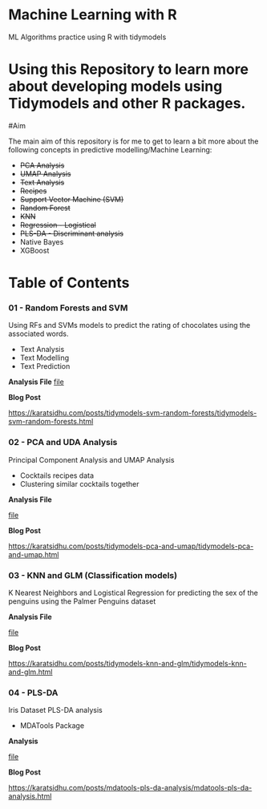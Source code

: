 # Machine Learning with R

ML Algorithms practice using R with tidymodels

# Using this Repository to learn more about developing models using Tidymodels and other R packages.

#Aim

The main aim of this repository is for me to get to learn a bit more about the following concepts in predictive modelling/Machine Learning:

- ~~PCA Analysis~~
- ~~UMAP Analysis~~
- ~~Text Analysis~~
- ~~Recipes~~
- ~~Support Vector Machine (SVM)~~
- ~~Random Forest~~
- ~~KNN~~
- ~~Regression - Logistical~~
- ~~PLS-DA - Discriminant analysis~~
- Native Bayes
- XGBoost

# Table of Contents

### 01 - Random Forests and SVM

Using RFs and SVMs models to predict the rating of chocolates using the associated words.

- Text Analysis
- Text Modelling
- Text Prediction

**Analysis File**
[file](01_Chocolates/chocolates.html)

**Blog Post**

https://karatsidhu.com/posts/tidymodels-svm-random-forests/tidymodels-svm-random-forests.html

### 02 - PCA and UDA Analysis

Principal Component Analysis and UMAP Analysis

- Cocktails recipes data
- Clustering similar cocktails together

**Analysis File**

[file](02_Cocktails/cocktails.html)

**Blog Post**

https://karatsidhu.com/posts/tidymodels-pca-and-umap/tidymodels-pca-and-umap.html

### 03 - KNN and GLM (Classification models)

K Nearest Neighbors and Logistical Regression for predicting the sex of the penguins
using the Palmer Penguins dataset

**Analysis File**

[file](03_Penguins/penguins.html)

**Blog Post**

https://karatsidhu.com/posts/tidymodels-knn-and-glm/tidymodels-knn-and-glm.html

### 04 - PLS-DA

Iris Dataset PLS-DA analysis

- MDATools Package

**Analysis**

[file](04_PLS/PLS-DA.html)

**Blog Post**

https://karatsidhu.com/posts/mdatools-pls-da-analysis/mdatools-pls-da-analysis.html
